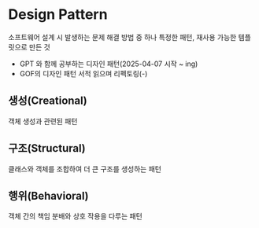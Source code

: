 # Design Pattern
소프트웨어 설계 시 발생하는 문제 해결 방법 중 하나
특정한 패턴, 재사용 가능한 템플릿으로 만든 것

* GPT 와 함께 공부하는 디자인 패턴(2025-04-07 시작 ~ ing)
* GOF의 디자인 패턴 서적 읽으며 리펙토링(-)

## 생성(Creational)
객체 생성과 관련된 패턴

## 구조(Structural)
클래스와 객체를 조합하여 더 큰 구조를 생성하는 패턴

## 행위(Behavioral)
객체 간의 책임 분배와 상호 작용을 다루는 패턴